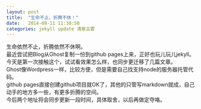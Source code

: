 ```yaml
---
layout: post
title:  "生命不止，折腾不休！"
date:   2014-09-11 11:30:50
categories: jekyll update 清泉古雾
---
```

生命依然不止，折腾依然不休啊。  
最近尝试把Blog从Ghost复制一份到github pages上来，正好也玩儿玩儿jekyll。  
今天是第一次接触这个，试试看效果怎么样，也同步更迁移了几篇文章。  
Ghost像Wordpress一样，比较方便，但是需要自己找支持node的服务器托管代码。  
github pages直接创建github项目就OK了，其他的只管写markdown就成，自己动手的地方多一些，有更多折腾的空间。  
今后两个地址将会同步更新一段时间，具体取舍，以后再做定夺咯。  